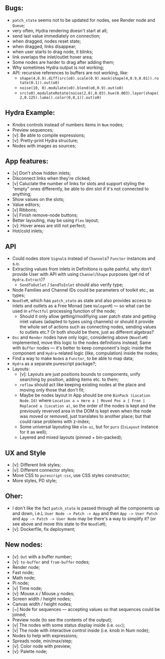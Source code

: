 ## Bugs:

* `patch_state` seems not to be updated for nodes, see Render node and `Queue`;
* very often, Hydra rendering doesn't start at all;
* send last value immediately on connection;
* when dragged, nodes reset state;
* when dragged, links disappear;
* when user starts to drag node, it blinks;
* link overlaps the inlet/outlet hover area;
* Some nodes are harder to drag after adding them;
* Why sometimes Hydra output is not working;
* API: recursive references to buffers are not working, like:
    * `shape(4,0.9).diff(src(o0).scale(0.9).mask(shape(4,0.9,0.01)).rotate(0.1)).out(o0)`
    * `noise(10, 0).modulate(o0).blend(o0,0.9).out(o0)`
    * `src(o0).modulateRotate(noise(2,0),0.03).hue(0.003).layer(shape(2,0.125).luma().color(0,0,1)).out(o0)`

## Hydra Example:

* Knobs controls instead of numbers items in `Num` nodes;
* Preview sequences;
* [v]: Be able to compile expressions;
* [v]: Pretty-print Hydra structure;
* Nodes with images as sources;


## App features:

* [v] Don't show hidden inlets;
* Disconnect links when they're clicked;
* [v] Caluclate the number of links for slots and support styling the "empty" ones differently, be able to dim slot if it's not connected to anything;
* Show values on the slots;
* Value editors;
* [v] Ribbons;
* [v] Finish remove-node buttons;
* Better layouting, may be using `Flex` layout;
* [v]: Hover areas are still not perfect;
* Hot/cold inlets;

## API

* Could nodes store `Signal`s instead of `Channel`s? `Functor` instances and s.o.
* Extracting values from inlets in Definitions is quite painful, why don't provide User with API with using `Channel`/`Shape` purposes (get rid of `Hydra.Extract`)?
    * `SendToOutlet` / `SendToInlet` should also verify type;
* Node Families and Channel IDs could be parameters of toolkit etc., as types;
* `NoodleM`, which has `patch_state` as state and also provides access to inlets and outlets as a Free Monad (see `HalogenM`) — so what can be used in `effectful` processing function of the node;
    * Should it only allow getting/modifiying user patch state and getting inlet values (adapted to types using channels) or should it provide the whole set of actions such as connecting nodes, sending values to outlets etc.? Or both should be there, just as different algebras?
* `Osc` and `Render` nodes have only logic, considering above (`NoodleM`) implemented, move this logic to the nodes definitions instead; Same with `Buffer` nodes — it's better to keep component's logic inside the component and `Hydra`-related logic (like, compulation) inside the nodes;
* Find a way to make `Node`s a `Functor`, to be able to map data;
* `Hydra` as a separate purescript package?;
* Layouts:
    * [v]: Layouts are just positions bounds to components, unify searching by position, adding items etc. to them;
    * `reflow` should act like keeping existing nodes at the place and moving only those that don't fit;
    * Maybe be nodes layout in App should be one `BinPack (Location Node.Id)` where `Location a = Here a | Moved Pos a | Free | Replaced a (Location a)`, so the order of the nodes is kept and the previously reverved area in the DOM is kept even when the node was moved or removed, just translates to another place; but that could raise problems with z-index;
    * Some universal layouting like `elm-ui`, but for `purs` (`IsLayout` instance for it as well);
    * Layered and mixed layouts (pinned + bin-packed);

## UX and Style

* [v]: Different link styles;
* [v]: Different connector styles;
* Move CSS to `purescript-css`, use CSS styles constructor;
* More styles, PD style;

## Oher:

* I don't like the fact `patch_state` is passed through all the components up and down, i.e.L
    `User Node -> Patch -> App`  and then `App -> User Patch` and `App -> Patch -> User Node`
    may be there's a way to simplify it? (or see above and move this state to the `NoodleM`);
* [v]: Dockerfile, fix deployment;

## New nodes:

* [v]: `Out` with a buffer number;
* [v]: `to-buffer` and `from-buffer` nodes;
* Render node;
* Fast node;
* Math node;
* Pi node;
* [v] Time node;
* [v]: Mouse.x / Mouse.y nodes;
* Screen width / height nodes;
* Canvas width / height nodes;
* [~] Node for sequences — accepting values so that sequences could be joined;
* Preview node (to see the contents of the output);
* [v] The nodes with some status display inside (i.e. `osc`);
* [v] The node with interactive control inside (i.e. knob in Num node);
* Nodes to help with expressions;
* Spreads node, min/max/step;
* [v]: Color node with preview;
* [v]: Palette node;
